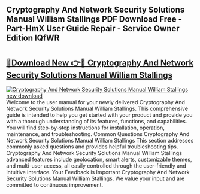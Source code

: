 ## Cryptography And Network Security Solutions Manual William Stallings PDF Download Free - Part-HmX User Guide Repair - Service Owner Edition lQfWR

# <h2><a href="http://bc5184.oget.top/?id=Cryptography+And+Network+Security+Solutions+Manual+William+Stallings">🔗Download New 👉🔴 Cryptography And Network Security Solutions Manual William Stallings</a></h2>

[![Cryptography And Network Security Solutions Manual William Stallings new download](https://i.imgur.com/5g1atiW.png)](http://bc5184.oget.top/?id=Cryptography+And+Network+Security+Solutions+Manual+William+Stallings)
Welcome to the user manual for your newly delivered Cryptography And Network Security Solutions Manual William Stallings. This comprehensive guide is intended to help you get started with your product and provide you with a thorough understanding of its features, functions, and capabilities. You will find step-by-step instructions for installation, operation, maintenance, and troubleshooting. Common Questions Cryptography And Network Security Solutions Manual William Stallings This section addresses commonly asked questions and provides helpful troubleshooting tips. Cryptography And Network Security Solutions Manual William Stallings advanced features include geolocation, smart alerts, customizable themes, and multi-user access, all easily controlled through the user-friendly and intuitive interface. Your Feedback is Important Cryptography And Network Security Solutions Manual William Stallings. We value your input and are committed to continuous improvement.
